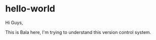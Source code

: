 # hello-world


Hi Guys,

  This is Bala here, I'm trying to understand this version control system.
